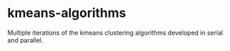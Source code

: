 # kmeans-algorithms
Multiple iterations of the kmeans clustering algorithms developed in serial and parallel.
